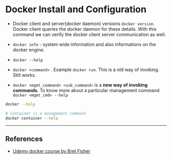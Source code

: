 # Docker Install and Configuration

* Docker client and server(docker daemon) versions `docker version`. Docker client queries the docker daemon for these details. With this command we can verify the docker client server communication as well.

* `docker info` - system wide information and also informations on the docker engine.

* `docker --help`

* `docker <command>` . Example `docker run`. This is a old way of invoking. Still works.

* `docker <mgmt_command> <sub_command>` is a **new way of invoking commands**. To know more about a particular management command `docker <mgmt_cmd> --help`

~~~bash
docker --help

# container is a management command
docker container --help
~~~

---

## References

* [Udemy docker course by Bret Fisher](https://www.udemy.com/share/101WekCUMfd1lVR34=/)
